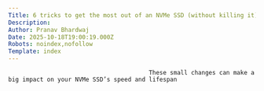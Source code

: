 ```yaml
---
Title: 6 tricks to get the most out of an NVMe SSD (without killing it)
Description: 
Author: Pranav Bhardwaj
Date: 2025-10-18T19:00:19.000Z
Robots: noindex,nofollow
Template: index
---
```


                                            These small changes can make a big impact on your NVMe SSD’s speed and lifespan
                                        